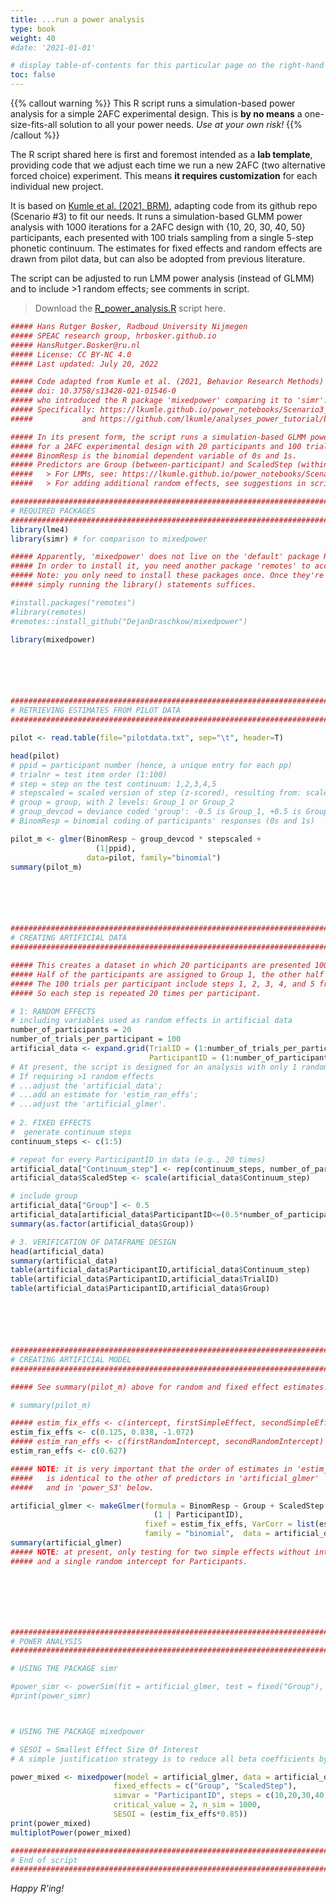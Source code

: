 ```yaml
---
title: ...run a power analysis
type: book
weight: 40
#date: '2021-01-01'

# display table-of-contents for this particular page on the right-hand side?
toc: false
---
```


{{% callout warning %}}
This R script runs a simulation-based power analysis for a simple 2AFC experimental design. This is **by no means** a one-size-fits-all solution to all your power needs. *Use at your own risk!*
{{% /callout %}}

The R script shared here is first and foremost intended as a **lab template**, providing code that we adjust each time we run a new 2AFC (two alternative forced choice) experiment. This means **it requires customization** for each individual new project.

It is based on [Kumle et al. (2021, BRM)](https://doi.org/10.3758/s13428-021-01546-0), adapting code from its github repo (Scenario #3) to fit our needs. It runs a simulation-based GLMM power analysis with 1000 iterations for a 2AFC design with {10, 20, 30, 40, 50} participants, each presented with 100 trials sampling from a single 5-step phonetic continuum. The estimates for fixed effects and random effects are drawn from pilot data, but can also be adopted from previous literature.

The script can be adjusted to run LMM power analysis (instead of GLMM) and to include >1 random effects; see comments in script.

> Download the [R_power_analysis.R](R_power_analysis.R) script here.

```r
##### Hans Rutger Bosker, Radboud University Nijmegen
##### SPEAC research group, hrbosker.github.io
##### HansRutger.Bosker@ru.nl
##### License: CC BY-NC 4.0
##### Last updated: July 20, 2022

##### Code adapted from Kumle et al. (2021, Behavior Research Methods)
##### doi: 10.3758/s13428-021-01546-0
##### who introduced the R package 'mixedpower' comparing it to 'simr'.
##### Specifically: https://lkumle.github.io/power_notebooks/Scenario3_notebook.html
#####           and https://github.com/lkumle/analyses_power_tutorial/blob/master/Scenario%203/Analysis_Scenario3.R

##### In its present form, the script runs a simulation-based GLMM power analysis
##### for a 2AFC experimental design with 20 participants and 100 trials per pp.
##### BinomResp is the binomial dependent variable of 0s and 1s.
##### Predictors are Group (between-participant) and ScaledStep (within-participant).
#####	> For LMMs, see: https://lkumle.github.io/power_notebooks/Scenario3_notebook.html 
##### 	> For adding additional random effects, see suggestions in script below.

########################################################################################
# REQUIRED PACKAGES
########################################################################################
library(lme4)
library(simr) # for comparison to mixedpower

##### Apparently, 'mixedpower' does not live on the 'default' package R server.
##### In order to install it, you need another package 'remotes' to access it.
##### Note: you only need to install these packages once. Once they're installed,
##### simply running the library() statements suffices.

#install.packages("remotes")
#library(remotes)
#remotes::install_github("DejanDraschkow/mixedpower")

library(mixedpower)






########################################################################################
# RETRIEVING ESTIMATES FROM PILOT DATA
########################################################################################

pilot <- read.table(file="pilotdata.txt", sep="\t", header=T)

head(pilot)
# ppid = participant number (hence, a unique entry for each pp)
# trialnr = test item order (1:100)
# step = step on the test continuum: 1,2,3,4,5
# stepscaled = scaled version of step (z-scored), resulting from: scale(pilot$step)
# group = group, with 2 levels: Group_1 or Group_2
# group_devcod = deviance coded 'group': -0.5 is Group_1, +0.5 is Group_2
# BinomResp = binomial coding of participants' responses (0s and 1s)

pilot_m <- glmer(BinomResp ~ group_devcod * stepscaled +
                   (1|ppid),
                 data=pilot, family="binomial")
summary(pilot_m)






########################################################################################
# CREATING ARTIFICIAL DATA
########################################################################################

##### This creates a dataset in which 20 participants are presented 100 trials each.
##### Half of the participants are assigned to Group 1, the other half to Group 2.
##### The 100 trials per participant include steps 1, 2, 3, 4, and 5 from a phonetic continuum.
##### So each step is repeated 20 times per participant.

# 1: RANDOM EFFECTS
# including variables used as random effects in artificial data
number_of_participants = 20
number_of_trials_per_participant = 100
artificial_data <- expand.grid(TrialID = (1:number_of_trials_per_participant), 
                               ParticipantID = (1:number_of_participants))
# At present, the script is designed for an analysis with only 1 random intercept.
# If requiring >1 random effects
# ...adjust the 'artificial_data';
# ...add an estimate for 'estim_ran_effs';
# ...adjust the 'artificial_glmer'.
							   
# 2. FIXED EFFECTS
#  generate continuum steps
continuum_steps <- c(1:5)

# repeat for every ParticipantID in data (e.g., 20 times)
artificial_data["Continuum_step"] <- rep(continuum_steps, number_of_participants)
artificial_data$ScaledStep <- scale(artificial_data$Continuum_step)

# include group
artificial_data["Group"] <- 0.5
artificial_data[artificial_data$ParticipantID<=(0.5*number_of_participants),]$Group <- -0.5
summary(as.factor(artificial_data$Group))

# 3. VERIFICATION OF DATAFRAME DESIGN
head(artificial_data)
summary(artificial_data)
table(artificial_data$ParticipantID,artificial_data$Continuum_step)
table(artificial_data$ParticipantID,artificial_data$TrialID)
table(artificial_data$ParticipantID,artificial_data$Group)






########################################################################################
# CREATING ARTIFICIAL MODEL
########################################################################################

##### See summary(pilot_m) above for random and fixed effect estimates.

# summary(pilot_m)

##### estim_fix_effs <- c(intercept, firstSimpleEffect, secondSimpleEffect, interaction)
estim_fix_effs <- c(0.125, 0.838, -1.072)
##### estim_ran_effs <- c(firstRandomIntercept, secondRandomIntercept)
estim_ran_effs <- c(0.627)

##### NOTE: it is very important that the order of estimates in 'estim_fix_effs' and 'estim_ran_effs'
##### 	is identical to the other of predictors in 'artificial_glmer'
#####	and in 'power_S3' below.

artificial_glmer <- makeGlmer(formula = BinomResp ~ Group + ScaledStep +
                                (1 | ParticipantID),
                              fixef = estim_fix_effs, VarCorr = list(estim_ran_effs), 
                              family = "binomial",  data = artificial_data)
summary(artificial_glmer)
##### NOTE: at present, only testing for two simple effects without interaction
##### and a single random intercept for Participants.







########################################################################################
# POWER ANALYSIS
########################################################################################

# USING THE PACKAGE simr

#power_simr <- powerSim(fit = artificial_glmer, test = fixed("Group"), nsim = 1000)
#print(power_simr)



# USING THE PACKAGE mixedpower

# SESOI = Smallest Effect Size Of Interest
# A simple justification strategy is to reduce all beta coefficients by 15%

power_mixed <- mixedpower(model = artificial_glmer, data = artificial_data,
                       fixed_effects = c("Group", "ScaledStep"),
                       simvar = "ParticipantID", steps = c(10,20,30,40,50),
                       critical_value = 2, n_sim = 1000, 
                       SESOI = (estim_fix_effs*0.85))
print(power_mixed)
multiplotPower(power_mixed)

################################################################################
# End of script
################################################################################

```

*Happy R'ing!*
